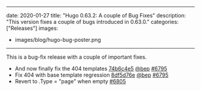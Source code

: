 
---
date: 2020-01-27
title: "Hugo 0.63.2: A couple of Bug Fixes"
description: "This version fixes a couple of bugs introduced in 0.63.0."
categories: ["Releases"]
images:
- images/blog/hugo-bug-poster.png

---

	

This is a bug-fix release with a couple of important fixes.

* And now finally fix the 404 templates [74b6c4e5](https://github.com/gohugoio/hugo/commit/74b6c4e5ff5ee16f0e6b352a26c1e58b90a25dc6) [@bep](https://github.com/bep) [#6795](https://github.com/gohugoio/hugo/issues/6795)
* Fix 404 with base template regression [8df5d76e](https://github.com/gohugoio/hugo/commit/8df5d76e708238563185bac84809b34a4d395734) [@bep](https://github.com/bep) [#6795](https://github.com/gohugoio/hugo/issues/6795)
* Revert to .Type = "page" when empty [#6805](https://github.com/gohugoio/hugo/issues/6805)


